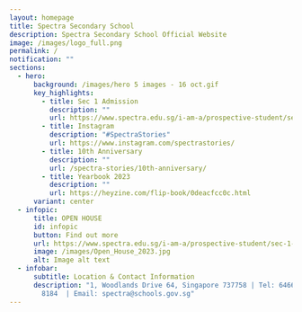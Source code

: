 ```yaml
---
layout: homepage
title: Spectra Secondary School
description: Spectra Secondary School Official Website
image: /images/logo_full.png
permalink: /
notification: ""
sections:
  - hero:
      background: /images/hero 5 images - 16 oct.gif
      key_highlights:
        - title: Sec 1 Admission
          description: ""
          url: https://www.spectra.edu.sg/i-am-a/prospective-student/sec-1-admission/
        - title: Instagram
          description: "#SpectraStories"
          url: https://www.instagram.com/spectrastories/
        - title: 10th Anniversary
          description: ""
          url: /spectra-stories/10th-anniversary/
        - title: Yearbook 2023
          description: ""
          url: https://heyzine.com/flip-book/0deacfcc0c.html
      variant: center
  - infopic:
      title: OPEN HOUSE
      id: infopic
      button: Find out more
      url: https://www.spectra.edu.sg/i-am-a/prospective-student/sec-1-admission/
      image: /images/Open_House_2023.jpg
      alt: Image alt text
  - infobar:
      subtitle: Location & Contact Information
      description: "1, Woodlands Drive 64, Singapore 737758 | Tel: 6466 0775 | 6805
        8184  | Email: spectra@schools.gov.sg"
---
```

